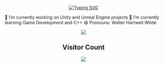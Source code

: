 <p align="center">
<a href="https://git.io/typing-svg"><img src="https://readme-typing-svg.herokuapp.com?font=Roboto&pause=1000&center=true&vCenter=true&width=435&lines=Hello+There!;I+am+a+game+dev" alt="Typing SVG" /></a>
</p>  
🔭 I’m currently working on Unity and Unreal Engine projects  
🌱 I’m currently learning Game Development and C++  
😄 Pronouns: Walter Hartwell White  
 
 
 <p align = 'center'><a href="https://github.com/melihacil/" target="_blank"><img align="center" src="https://github-readme-stats.vercel.app/api/top-langs/?username=melihacil&layout=compact&theme=gruvbox&hide_border=false" /></a></p>



<h2 align='center'>Visitor Count</h2>
<p align = 'center'><img src="https://profile-counter.glitch.me/melihacil/count.svg"/></p>
